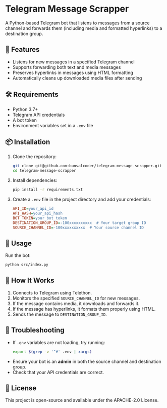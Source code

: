 # Telegram Message Scrapper

A Python-based Telegram bot that listens to messages from a source channel and forwards them (including media and formatted hyperlinks) to a destination group.

## 🚀 Features
- Listens for new messages in a specified Telegram channel
- Supports forwarding both text and media messages
- Preserves hyperlinks in messages using HTML formatting
- Automatically cleans up downloaded media files after sending

## 🛠️ Requirements
- Python 3.7+
- Telegram API credentials
- A bot token
- Environment variables set in a `.env` file

## 📦 Installation

1. Clone the repository:
   ```sh
   git clone git@github.com:bunsalcoder/telegram-message-scrapper.git
   cd telegram-message-scrapper
   ```

2. Install dependencies:
   ```sh
   pip install -r requirements.txt
   ```

3. Create a `.env` file in the project directory and add your credentials:
   ```ini
   API_ID=your_api_id
   API_HASH=your_api_hash
   BOT_TOKEN=your_bot_token
   DESTINATION_GROUP_ID=-100xxxxxxxxxx  # Your target group ID
   SOURCE_CHANNEL_ID=-100xxxxxxxxxx  # Your source channel ID
   ```

## 🔧 Usage

Run the bot:
```sh
python src/index.py
```

## 📜 How It Works
1. Connects to Telegram using Telethon.
2. Monitors the specified `SOURCE_CHANNEL_ID` for new messages.
3. If the message contains media, it downloads and forwards it.
4. If the message has hyperlinks, it formats them properly using HTML.
5. Sends the message to `DESTINATION_GROUP_ID`.

## 🛑 Troubleshooting
- If `.env` variables are not loading, try running:
  ```sh
  export $(grep -v '^#' .env | xargs)
  ```
- Ensure your bot is an **admin** in both the source channel and destination group.
- Check that your API credentials are correct.

## 📜 License
This project is open-source and available under the APACHE-2.0 License.

